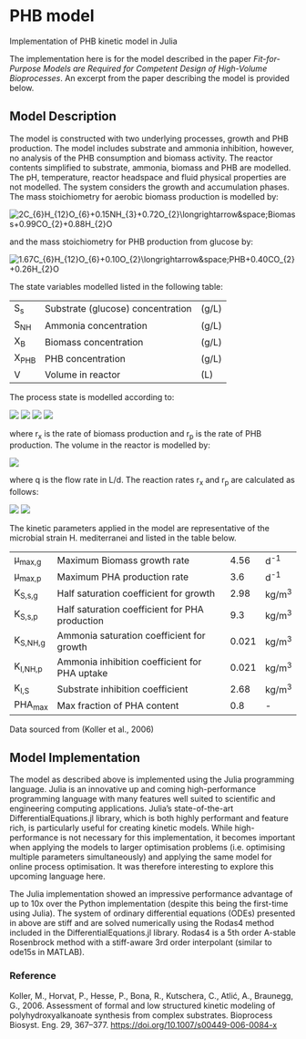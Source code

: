 # PHB model
Implementation of PHB kinetic model in Julia

The implementation here is for the model described in the paper <em>Fit-for-Purpose Models are Required for Competent Design of High-Volume Bioprocesses</em>. An excerpt from the paper describing the model is provided below.

## Model Description
The model is constructed with two underlying processes, growth and PHB production. The model includes substrate and ammonia inhibition, however, no analysis of the PHB consumption and biomass activity. The reactor contents simplified to substrate, ammonia, biomass and PHB are modelled. The pH, temperature, reactor headspace and fluid physical properties are not modelled.   The system considers the growth and accumulation phases. The mass stoichiometry for aerobic biomass production is modelled by:

<img src="https://latex.codecogs.com/svg.latex?&space;2C_{6}H_{12}O_{6}+0.15NH_{3}+0.72O_{2}\longrightarrow&space;Biomass+0.99CO_{2}+0.88H_{2}O" title=" 2C_{6}H_{12}O_{6}+0.15NH_{3}+0.72O_{2}\longrightarrow&space;Biomass+0.99CO_{2}+0.88H_{2}O" />

and the mass stoichiometry for PHB production from glucose by:

<img src="https://latex.codecogs.com/svg.latex?&space;1.67C_{6}H_{12}O_{6}+0.10O_{2}\longrightarrow&space;PHB+0.40CO_{2}+0.26H_{2}O" title=" 1.67C_{6}H_{12}O_{6}+0.10O_{2}\longrightarrow&space;PHB+0.40CO_{2}+0.26H_{2}O" />

The state variables modelled listed in the following table:

<table>
  <tr>
    <td>S<sub>s</sub></td>
    <td>Substrate (glucose) concentration</td>
    <td>(g/L)</td>
  </tr>
  <tr>
    <td>S<sub>NH</sub></td>
    <td>Ammonia concentration</td>
    <td>(g/L)</td>
  </tr>
  <tr>
    <td>X<sub>B</sub></td>
    <td>Biomass concentration</td>
    <td>(g/L)</td>
  </tr>
  <tr>
    <td>X<sub>PHB</sub></td>
    <td>PHB concentration</td>
    <td>(g/L)</td>
  </tr>
  <tr>
    <td>V</td>
    <td>Volume in reactor</td>
    <td>(L)</td>
  </tr>
 </table>

The process state is modelled according to:

<img src="https://latex.codecogs.com/svg.latex?\frac{dS_s}{dt}=\frac{q_{in}}{V}(S_{s_{in}}-S_s)-2r_x-1.67r_p" />
<img src="https://latex.codecogs.com/svg.latex?\frac{dS_{NH}}{dt}=\frac{q_{in}}{V}(S_{NH_{in}}-S_{NH})-0.15r_x" />
<img src="https://latex.codecogs.com/svg.latex?\frac{dX_{B}}{dt}=\frac{q_{in}}{V}(X_{B_{in}}-X_B)+r_x" />
<img src="https://latex.codecogs.com/svg.latex?\frac{dX_{PHB}}{dt}=\frac{q_{in}}{V}(X_{PHB_{in}}-X_{PHB})+r_p" />

where r<sub>x</sub> is the rate of biomass production and r<sub>p</sub> is the rate of PHB production. The volume in the reactor is modelled by:

<img src="https://latex.codecogs.com/svg.latex?&space;\frac{dV}{dt}=q_in-q_out" />

where q is the flow rate in L/d. The reaction rates r<sub>x</sub> and r<sub>p</sub> are calculated as follows:

<img src="https://latex.codecogs.com/svg.latex?r_x=\mu_{max,g}X_B\frac{S_s}{K_{S,s,g}+S_s}\cdot\frac{S_{NH}}{K_{SNHg}+S_{NH}}" />
<img src="https://latex.codecogs.com/svg.latex?r_p=\mu_{max,p}X_B\frac{S_s}{K_{S,s,g}+S_s}\cdot\frac{K_{I,NH,p}}{K_{I,NH,p}+S_{NH}}\cdot\frac{PHA_{max}}{PHA_{max}+X_{PHA}/(X_{PHA}+X_B)}\cdot\frac{K_{I,S}}{K_{I,S}+S_s}" />

The kinetic parameters applied in the model are representative of the microbial strain H. mediterranei and listed in the table below.

<table>
  <tr>
    <td>μ<sub>max,g</sub></td>
    <td>Maximum Biomass growth rate</td>
    <td>4.56</td>
    <td>d<sup>-1</sup></td>
  </tr>
  <tr>
    <td>μ<sub>max,p</sub></td>
    <td>Maximum PHA production rate</td>
    <td>3.6</td>
    <td>d<sup>-1</sup></td>
  </tr>
  <tr>
    <td>K<sub>S,s,g</sub></td>
    <td>Half saturation coefficient for growth</td>
    <td>2.98</td>
    <td>kg/m<sup>3</sup></td>
  </tr>
  <tr>
    <td>K<sub>S,s,p</sub></td>
    <td>Half saturation coefficient for PHA production</td>
    <td>9.3</td>
    <td>kg/m<sup>3</sup></td>
  </tr>
  <tr>
    <td>K<sub>S,NH,g</sub></td>
    <td>Ammonia saturation coefficient for growth</td>
    <td>0.021</td>
    <td>kg/m<sup>3</sup></td>
  </tr>
  <tr>
    <td>K<sub>I,NH,p</sub></td>
    <td>Ammonia inhibition coefficient for PHA uptake</td>
    <td>0.021</td>
    <td>kg/m<sup>3</sup></td>
  </tr>
  <tr>
    <td>K<sub>I,S</sub></td>
    <td>Substrate inhibition coefficient</td>
    <td>2.68</td>
    <td>kg/m<sup>3</sup></td>
  </tr>
  <tr>
    <td>PHA<sub>max</sub></td>
    <td>Max fraction of PHA content</td>
    <td>0.8</td>
    <td>-</td>
  </tr>
</table>
Data sourced from (Koller et al., 2006)

## Model Implementation
The model as described above is implemented using the Julia programming language. Julia is an innovative up and coming high-performance programming language with many features well suited to scientific and engineering computing applications. Julia’s state-of-the-art DifferentialEquations.jl library, which is both highly performant and feature rich, is particularly useful for creating kinetic models. While high-performance is not necessary for this implementation, it becomes important when applying the models to larger optimisation problems (i.e. optimising multiple parameters simultaneously) and applying the same model for online process optimisation. It was therefore interesting to explore this upcoming language here.

The Julia implementation showed an impressive performance advantage of up to 10x over the Python implementation (despite this being the first-time using Julia). The system of ordinary differential equations (ODEs) presented in above are stiff and are solved numerically using the Rodas4 method included in the DifferentialEquations.jl library. Rodas4 is a 5th order A-stable Rosenbrock method with a stiff-aware 3rd order interpolant (similar to ode15s in MATLAB).

### Reference
Koller, M., Horvat, P., Hesse, P., Bona, R., Kutschera, C., Atlić, A., Braunegg, G., 2006. Assessment of formal and low structured kinetic modeling of polyhydroxyalkanoate synthesis from complex substrates. Bioprocess Biosyst. Eng. 29, 367–377. https://doi.org/10.1007/s00449-006-0084-x

